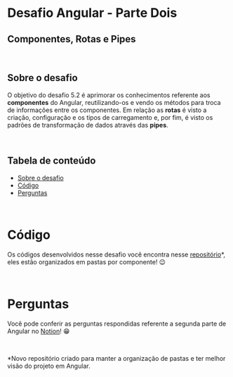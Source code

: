 # **Desafio Angular - Parte Dois**
## **Componentes, Rotas e Pipes**

<br />

## **Sobre o desafio**
O objetivo do desafio 5.2 é aprimorar os conhecimentos referente aos <b>componentes</b> do Angular, reutilizando-os  e vendo os métodos para troca de informações entre os componentes. Em relação as <b>rotas</b> é visto a criação, configuração e os tipos de carregamento e, por fim, é visto os padrões de transformação de dados através das <b>pipes</b>. 

<br />

## **Tabela de conteúdo**
<!--ts-->
   * [Sobre o desafio](#sobre-o-desafio)
   * [Código](#código)
   * [Perguntas](#perguntas)
<!--te-->

<br />

# **Código**
Os códigos desenvolvidos nesse desafio você encontra nesse [repositório](https://github.com/amandakehl/trilhaFrontEndAngular)*, eles estão organizados em pastas por componente! 😉

<br />

# **Perguntas**
Você pode conferir as perguntas respondidas referente a segunda parte de Angular no [Notion](https://tremendous-cinema-114.notion.site/Angular-5-2-Componentes-Rotas-e-Pipes-96b44126133d48d4ba96264754029f6e)! 😁

<br />

*Novo repositório criado para manter a organização de pastas e ter melhor visão do projeto em Angular. 